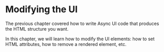 # Modifying the UI

The previous chapter covered how to write Async UI code that produces
the HTML structure you want.

In this chapter, we will learn how to modify the UI elements:
how to set HTML attributes, how to remove a rendered element, etc.